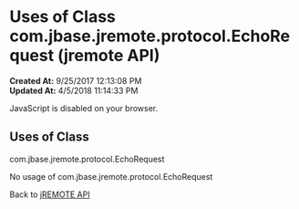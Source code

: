 # Uses of Class com.jbase.jremote.protocol.EchoRequest (jremote API)

**Created At:** 9/25/2017 12:13:08 PM  
**Updated At:** 4/5/2018 11:14:33 PM  

<!--<br>    try {<br>        if (location.href.indexOf('is-external=true') == -1) {<br>            parent.document.title="Uses of Class com.jbase.jremote.protocol.EchoRequest (jremote   API)";<br>        }<br>    }<br>    catch(err) {<br>    }<br>//-->
JavaScript is disabled on your browser.



<!--<br>  allClassesLink = document.getElementById("allclasses\_navbar\_top");<br>  if(window==top) {<br>    allClassesLink.style.display = "block";<br>  }<br>  else {<br>    allClassesLink.style.display = "none";<br>  }<br>  //-->

## Uses of Class
com.jbase.jremote.protocol.EchoRequest

No usage of com.jbase.jremote.protocol.EchoRequest

Back to [jREMOTE API](com_jbase_jremote_package-summary)
